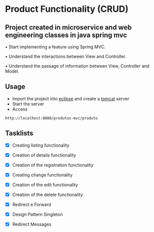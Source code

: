 # **Product Functionality (CRUD)**
## Project created in microservice and web engineering classes in java spring mvc

• Start implementing a feature using Spring MVC.

• Understand the interactions between View and Controller.

• Understand the passage of information between View, Controller and Model.

## Usage
  - Import the project into [eclipse](https://www.eclipse.org) and create a [tomcat](http://tomcat.apache.org) server
  - Start the server
  - Access
  ```
http://localhost:8080/produtos-mvc/produto
```
## Tasklists
- [x] Creating listing functionality
- [x] Creation of details functionality
- [x] Creation of the registration functionality
- [x] Creating change functionality
- [x] Creation of the edit functionality
- [x] Creation of the delete functionality
- [x] Redirect e Forward
- [x] Design Pattern Singleton
- [x] Redirect Messages



